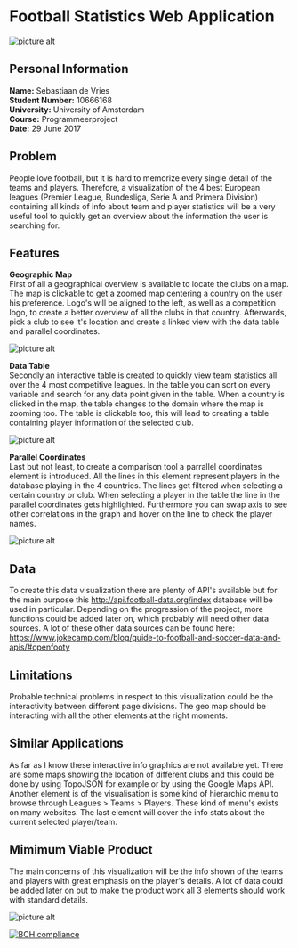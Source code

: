 # Football Statistics Web Application

![picture alt](https://github.com/sebastiaan1994/Project/blob/master/doc/Header%20image.PNG "Header")

## Personal Information
<b>Name:</b> Sebastiaan de Vries<br>
<b>Student Number:</b> 10666168<br>
<b>University:</b> University of Amsterdam<br>
<b>Course:</b> Programmeerproject<br>
<b>Date:</b> 29 June 2017<br>

## Problem
People love football, but it is hard to memorize every single detail of the teams and players. Therefore, a visualization
of the 4 best European leagues (Premier League, Bundesliga, Serie A and Primera Division) containing all kinds of info about
team and player statistics will be a very useful tool to quickly get an overview about the information the user is searching for. 

## Features

__**Geographic Map**__<br>
First of all a geographical overview is available to locate the clubs on a map. The map is clickable to get a zoomed map centering
a country on the user his preference. Logo's will be aligned to the left, as well as a competition logo, to create a better overview of all the clubs in that country. Afterwards, pick a club to see it's location and create a linked view with the data table and parallel coordinates.

![picture alt](https://github.com/sebastiaan1994/Project/blob/master/doc/Map.png "Map")

__**Data Table**__<br>
Secondly an interactive table is created to quickly view team statistics all over the 4 most competitive leagues. In the table you
can sort on every variable and search for any data point given in the table. When a country is clicked in the map, the table changes
to the domain where the map is zooming too. The table is clickable too, this will lead to creating a table containing player information of the selected club.

![picture alt](https://github.com/sebastiaan1994/Project/blob/master/doc/table.png "Table")

__**Parallel Coordinates**__<br>
Last but not least, to create a comparison tool a parrallel coordinates element is introduced. All the lines in this element represent players in the database playing in the 4 countries. The lines get filtered when selecting a certain country or club. When selecting a player in the table the line in the parallel coordinates gets highlighted. Furthermore you can swap axis to see other correlations in the graph and hover on the line to check the player names.

![picture alt](https://github.com/sebastiaan1994/Project/blob/master/doc/pc.png "Parallel Coordinates")

## Data
To create this data visualization there are plenty of API's available but for the main purpose this http://api.football-data.org/index
database will be used in particular. Depending on the progression of the project, more functions could be added later on, which probably will need other data sources. A lot of these other data sources can be found here: https://www.jokecamp.com/blog/guide-to-football-and-soccer-data-and-apis/#openfooty

## Limitations
Probable technical problems in respect to this visualization could be the interactivity between different page divisions. The geo map should be interacting with all the other elements at the right moments.

## Similar Applications
As far as I know these interactive info graphics are not available yet. There are some maps showing the location of different clubs and
this could be done by using TopoJSON for example or by using the Google Maps API. Another element is of the visualisation is some kind of hierarchic menu to browse through Leagues > Teams > Players. These kind of menu's exists on many websites. The last element will cover the info stats about the current selected player/team.

## Mimimum Viable Product
The main concerns of this visualization will be the info shown of the teams and players with great emphasis on the player's details.
A lot of data could be added later on but to make the product work all 3 elements should work with standard details.

![picture alt](https://github.com/sebastiaan1994/Project/blob/master/doc/Design%20Data%20Visualization.JPG "Design")

[![BCH compliance](https://bettercodehub.com/edge/badge/sebastiaan1994/Project?branch=master)](https://bettercodehub.com/)




